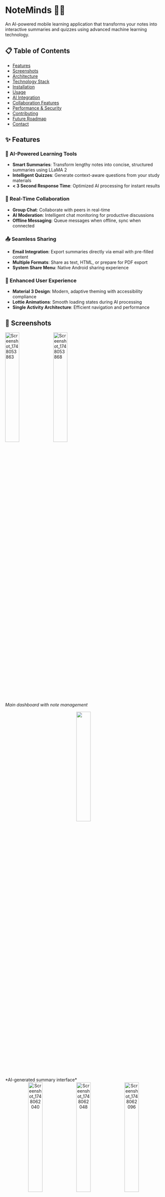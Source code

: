 # NoteMinds 🧠📱

An AI-powered mobile learning application that transforms your notes into interactive summaries and quizzes using advanced machine learning technology.

## 📋 Table of Contents
- [Features](#features)
- [Screenshots](#screenshots)
- [Architecture](#architecture)
- [Technology Stack](#technology-stack)
- [Installation](#installation)
- [Usage](#usage)
- [AI Integration](#ai-integration)
- [Collaboration Features](#collaboration-features)
- [Performance & Security](#performance--security)
- [Contributing](#contributing)
- [Future Roadmap](#future-roadmap)
- [Contact](#contact)

## ✨ Features

### 🤖 AI-Powered Learning Tools
- **Smart Summaries**: Transform lengthy notes into concise, structured summaries using LLaMA 2
- **Intelligent Quizzes**: Generate context-aware questions from your study materials
- **< 3 Second Response Time**: Optimized AI processing for instant results

### 👥 Real-Time Collaboration
- **Group Chat**: Collaborate with peers in real-time
- **AI Moderation**: Intelligent chat monitoring for productive discussions
- **Offline Messaging**: Queue messages when offline, sync when connected

### 📤 Seamless Sharing
- **Email Integration**: Export summaries directly via email with pre-filled content
- **Multiple Formats**: Share as text, HTML, or prepare for PDF export
- **System Share Menu**: Native Android sharing experience

### 🎨 Enhanced User Experience
- **Material 3 Design**: Modern, adaptive theming with accessibility compliance
- **Lottie Animations**: Smooth loading states during AI processing
- **Single Activity Architecture**: Efficient navigation and performance

## 📱 Screenshots
<!-- Add your screenshots here -->
<img width="30%" alt="Screenshot_1748053863" src="https://github.com/user-attachments/assets/401399d1-d608-4748-b71e-1b1127127cc9" />
<img width="30%" alt="Screenshot_1748053868" src="https://github.com/user-attachments/assets/b2a55dd0-fac4-4bc4-9b8a-a3eb57e19573" />

*Main dashboard with note management*
<div align="center">
<img  width="30%" src="https://github.com/user-attachments/assets/587a8541-62a4-4501-b148-8d8b568d33a9" />
</div>
*AI-generated summary interface*
<div align="center">
<img width="30%" alt="Screenshot_1748062040" src="https://github.com/user-attachments/assets/c7901a9c-ebab-4b89-a009-f91af60b85be" />
<img width="30%" alt="Screenshot_1748062048" src="https://github.com/user-attachments/assets/b48f2582-b47e-4c0e-9eba-c4699ee2bcda" />
<img width="30%" alt="Screenshot_1748062096" src="https://github.com/user-attachments/assets/61c061bb-1e4f-486a-aec1-2a1b458eedab" />
<img width="30%" alt="Screenshot_1748062202" src="https://github.com/user-attachments/assets/c6c6a3f8-d12d-40e1-9c11-b96529ddb6ec" />
<img width="30%" alt="Screenshot_1748062232" src="https://github.com/user-attachments/assets/a5c3244d-61d6-4928-8899-dbfa5d074898" />
</div>

*Real-time chat collaboration*
<img width="30%" alt="Screenshot_1748062051" src="https://github.com/user-attachments/assets/8595ff52-4be7-49de-afdc-37b487d2d22f" />
<img width="30%" alt="Screenshot_1748062063" src="https://github.com/user-attachments/assets/4fd2407a-5f0f-4a33-a43d-e3f481aaa392" />
<img width="30%" alt="Screenshot_1748062067" src="https://github.com/user-attachments/assets/9f7fecd7-da88-4443-ba47-652dfdd698e9" />
<img width="30%" alt="Screenshot_1748062417" src="https://github.com/user-attachments/assets/bc9fe36f-5d99-49da-b0c9-3894fa47a7e3" />
<img width="30%" alt="Screenshot_1748062434" src="https://github.com/user-attachments/assets/c924def2-9050-42c7-a15f-663d03acdc2f" />


*Quiz generation from notes*
<img width="30%" alt="Screenshot_1748062240" src="https://github.com/user-attachments/assets/6afc8765-6025-4278-9609-2846893992ff" />
<img width="30%" alt="Screenshot_1748062344" src="https://github.com/user-attachments/assets/c3ed587b-9c71-43ea-8560-a25ab1a6cd96" />


## 🏗️ Architecture

NoteMinds follows the **MVVM (Model-View-ViewModel)** architectural pattern with clean code principles:
<img width="733" height="550" alt="image" src="https://github.com/user-attachments/assets/b116d7af-2155-4ab9-ae29-1974ddcbda9b" />

**AI Microservices Backend:**
<img width="940" height="378" alt="image" src="https://github.com/user-attachments/assets/4a31fbd7-b2a8-4abe-b52a-ce6a578787df" />


### System Architecture Diagram
<img width="940" height="509" alt="image" src="https://github.com/user-attachments/assets/4f453f4c-2116-47db-a582-e998248aabaa" />


## 🛠️ Technology Stack

### Frontend (Android)
- **Language**: Kotlin
- **UI Framework**: Jetpack Compose / XML
- **Architecture**: MVVM + Single Activity
- **Reactive Programming**: LiveData/Flow + Coroutines
- **Animations**: Lottie

### Backend & AI
- **AI Framework**: LLaMA 2 (Large Language Model)
- **API Server**: Flask (Python)
- **Response Time**: < 3 seconds optimized processing

### Database Strategy
- **Firebase Realtime Database**: Real-time chat synchronization
- **MongoDB Atlas**: AI-generated content and user analytics
- **Room Database**: Local caching for offline access

### Networking & Security
- **HTTP Client**: Retrofit + OkHttp
- **Authentication**: JWT (JSON Web Tokens)
- **API Architecture**: RESTful microservices

## 📦 Installation

### Prerequisites
- Android Studio Arctic Fox or later
- Android SDK 24+
- Kotlin 1.8+
- Internet connection for AI features

### Setup Steps

1. **Clone the repository**
```bash
git clone https://github.com/AMG786/NoteMinds---Mobile-App.git
cd NoteMinds---Mobile-App
```

2. **Configure Firebase**
   - Add your `google-services.json` file to the `app/` directory
   - Configure Firebase Realtime Database rules

3. **Set up MongoDB Atlas**
   - Configure connection string in `app/src/main/java/config/DatabaseConfig.kt`

4. **Build and run**
```bash
./gradlew build
./gradlew installDebug
```

## 🚀 Usage

### Getting Started
1. **Create Account**: Sign up with email or social login
2. **Add Notes**: Import or create study materials
3. **Generate AI Content**: Tap "Summarize" or "Create Quiz"
4. **Collaborate**: Join group chats or create study groups
5. **Share**: Export summaries via email or other apps

### AI Features Usage
- **Smart Summaries**: Select text → "Generate Summary" → Review & edit
- **Quiz Creation**: Choose notes → "Create Quiz" → Customize difficulty
- **Chat Integration**: Ask AI questions in group discussions

## 🤖 AI Integration

### LLaMA 2 Processing Pipeline
```
User Notes → Text Processing → LLaMA 2 Model → Structured Output → Mobile App
     ↓              ↓              ↓              ↓              ↓
  Raw Text    → Preprocessing → AI Analysis → JSON Response → UI Update
```

### API Endpoints
- `POST /api/summarize` - Generate note summaries
- `POST /api/quiz` - Create interactive quizzes
- `GET /api/chat` - AI chat responses

## 👥 Collaboration Features

- **Real-time Messaging**: Instant sync across devices
- **Group Management**: Create, join, and moderate study groups
- **AI Moderation**: Automatic content filtering and suggestions
- **Offline Support**: Message queuing with sync on reconnection

## 🔒 Performance & Security

### Performance Optimizations
- **Coroutines**: Non-blocking async operations
- **Flow**: Reactive data streams for UI updates
- **Caching**: Local storage with Room database
- **Lazy Loading**: Efficient memory management

### Security Measures
- **JWT Authentication**: Secure API access
- **Encrypted Storage**: Sensitive data protection
- **Network Security**: HTTPS/TLS encryption
- **Input Validation**: Sanitized user inputs

## 🤝 Contributing

We welcome contributions! Please follow these steps:

1. Fork the repository
2. Create a feature branch (`git checkout -b feature/AmazingFeature`)
3. Commit your changes (`git commit -m 'Add some AmazingFeature'`)
4. Push to the branch (`git push origin feature/AmazingFeature`)
5. Open a Pull Request

### Development Guidelines
- Follow Kotlin coding conventions
- Write unit tests for new features
- Update documentation as needed
- Ensure Material Design compliance

## 🛣️ Future Roadmap

### Upcoming Features
- **📎 Enhanced Sharing**: PDF attachments and LMS integration (Moodle)
- **📊 Analytics Dashboard**: Track summary sharing and usage patterns
- **🎯 Improved AI**: Enhanced accuracy and personalization
- **🌐 Web Platform**: Cross-platform accessibility
- **📚 Study Planner**: Intelligent scheduling and reminders

### Version 2.0 Goals
- [ ] Offline AI processing
- [ ] Voice note integration
- [ ] Collaborative editing
- [ ] Advanced analytics
- [ ] Multi-language support

## 📞 Contact

**Developer**: Abdul Mueez  
**Student ID**: s223522835  
**Institution**: Deakin University  
**Unit**: SIT708 Mobile Application Development  

### Links
- 📱 **GitHub Repository**: [NoteMinds Mobile App](https://github.com/AMG786/NoteMinds---Mobile-App/tree/master)
- 🎥 **Demo Video**: [Presentation Link](https://deakin.au.panopto.com/Panopto/Pages/Viewer.aspx?id=30477b95-f7e6-44f3-97e4-b2e7004c934f)
- 📁 **Additional Resources**: [Backend Code & Slides](https://drive.google.com/drive/folders/1Ka1YcfKDpSXUo44Ueh0aydZXudXblDFZ?usp=sharing)

---

## 📄 License

This project is licensed under the MIT License - see the [LICENSE](LICENSE) file for details.

## 🙏 Acknowledgments

- Deakin University SIT708 Course Team
- Tutor: Shiva Pokhrel
- LLaMA 2 AI Model by Meta
- Firebase & MongoDB for backend services
- Material Design team at Google

---

**⭐ If you find this project helpful, please give it a star!**

*Built with ❤️ using Kotlin and AI*
